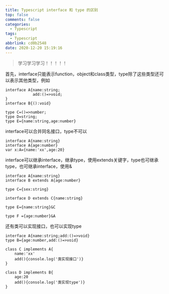 ```yaml
---
title: Typescript interface 和 type 的区别
top: false
comments: false
categories:
  - Typescript
tags:
  - Typescript
abbrlink: cd0b2548
date: 2020-12-20 15:19:16
---
```


> 学习学习学习！！！！！

<!--more--->

首先，interface只能表示function，object和class类型，type除了这些类型还可以表示其他类型，例如

```
interface A{name:string;
            add:()=>void;
}
interface B{():void}
 
type C=()=>number;
type D=string;
type E={name:string,age:number}
```

interface可以合并同名接口，type不可以

```
interface A{name:string}
interface A{age:number}
var x:A={name:'xx',age:20}
```

interface可以继承interface，继承type，使用extends关键字，type也可继承type，也可继承interface，使用&

```
interface A{name:string}
interface B extends A{age:number}
 
type C={sex:string}
 
interface D extends C{name:string}
 
type E={name:string}&C
 
type F ={age:number}&A
```

还有类可以实现接口，也可以实现type

```
interface A{name:string;add:()=>void}
type B={age:number,add:()=>void}
 
class C implements A{
    name:'xx'
    add(){console.log('类实现接口')}
}
 
class D implements B{
    age:20
    add(){console.log('类实现type')}
}
```

